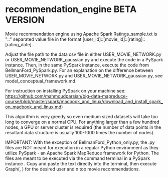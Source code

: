 # recommendation_engine BETA VERSION
Movie recommendation engine using Apache Spark
Ratings_sample.txt is "::" separated value file in the format [user_id]::[movie_id]::[rating]::[rating_date]. 

Adjust the file path to the data csv file in either USER_MOVIE_NETWORK.py or USER_MOVIE_NETWORK_gaussian.py and execute the code in a PySpark instance. Then, in the same PySpark instance, execute the code from BellmanFord_PySpark.py. For an explanation on the difference between USER_MOVIE_NETWORK.py and USER_MOVIE_NETWORK_gaussian.py, see model_conceptual_framework.md.

For instruction on installing PySpark on your machine see: https://github.com/mahmoudparsian/big-data-mapreduce-course/blob/master/spark/macbook_and_linux/download_and_install_spark_on_macbook_and_linux.md)

This algorithm is very greedy so even medium sized datasets will take too long to converge on a normal CPU. For anything larger than a few hundred nodes, a GPU or server cluster is required (the number of data points in the resultant data
structure is usually 100-1000 times the number of nodes).


IMPORTANT: With the exception of BellmanFord_Python_only.py, the .py files are NOT meant for execution in a regular Python environment as they utilize PySpark - an Apache Spark MapReduce framework for Python. The files are meant to be executed via the command terminal in a PySpark instance . Copy and paste the text directly into the terminal, then execute Graph(<desired user id>, <n top movie recommendations>) for the desired user and n top movie recommendations.
  
  
